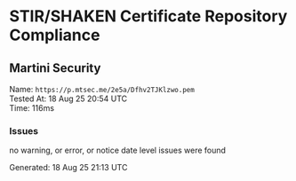 # STIR/SHAKEN Certificate Repository Compliance

## Martini Security

Name: `https://p.mtsec.me/2e5a/Dfhv2TJKlzwo.pem`\
Tested At: 18 Aug 25 20:54 UTC\
Time: 116ms

### Issues

no warning, or error, or notice date level issues were found

Generated: 18 Aug 25 21:13 UTC